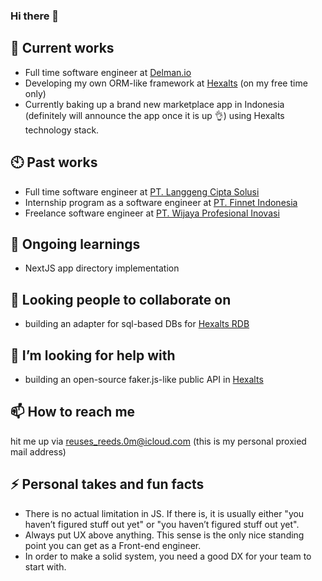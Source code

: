 ### Hi there 👋

## 🔭 Current works

- Full time software engineer at [Delman.io](https://delman.io)
- Developing my own ORM-like framework at [Hexalts](https://github.com/hexalts) (on my free time only)
- Currently baking up a brand new marketplace app in Indonesia (definitely will announce the app once it is up 👌) using Hexalts technology stack.

## 🕙 Past works

- Full time software engineer at [PT. Langgeng Cipta Solusi](https://lcsindonesia.com)
- Internship program as a software engineer at [PT. Finnet Indonesia](https://www.finpay.id)
- Freelance software engineer at [PT. Wijaya Profesional Inovasi](https://wijaya.co.id)

## 🌱 Ongoing learnings

- NextJS app directory implementation

## 👯 Looking people to collaborate on

- building an adapter for sql-based DBs for [Hexalts RDB](https://github.com/hexalts/rdb)

## 🤔 I’m looking for help with

- building an open-source faker.js-like public API in [Hexalts](https://github.com/hexalts)

## 📫 How to reach me

hit me up via [reuses_reeds.0m@icloud.com](mailto:reuses_reeds.0m@icloud.com) (this is my personal proxied mail address)

## ⚡ Personal takes and fun facts

- There is no actual limitation in JS. If there is, it is usually either "you haven’t figured stuff out yet" or "you haven’t figured stuff out yet".
- Always put UX above anything. This sense is the only nice standing point you can get as a Front-end engineer.
- In order to make a solid system, you need a good DX for your team to start with.
